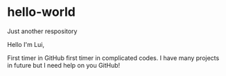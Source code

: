# hello-world
Just another respository

Hello I'm Lui,

First timer in GitHub first timer in complicated codes.
I have many projects in future but I need help on you GitHub!

